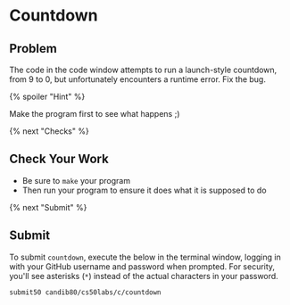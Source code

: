 # Countdown

## Problem

The code in the code window attempts to run a launch-style countdown, from 9 to 0, but unfortunately encounters a runtime error. Fix the bug.

{% spoiler "Hint" %}

Make the program first to see what happens ;)

{% next "Checks" %}

## Check Your Work

- Be sure to `make` your program
- Then run your program to ensure it does what it is supposed to do

{% next "Submit" %}

## Submit

To submit `countdown`, execute the below in the terminal window, logging in with your GitHub username and password when prompted. For security, you'll see asterisks (`*`) instead of the actual characters in your password.
```
submit50 candib80/cs50labs/c/countdown
```
